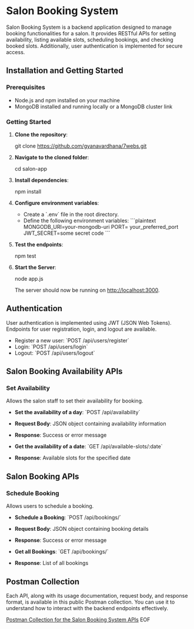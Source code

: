 

# Salon Booking System

Salon Booking System is a backend application designed to manage booking functionalities for a salon. It provides RESTful APIs for setting availability, listing available slots, scheduling bookings, and checking booked slots. Additionally, user authentication is implemented for secure access.

## Installation and Getting Started

### Prerequisites

- Node.js and npm installed on your machine
- MongoDB installed and running locally or a MongoDB cluster link

### Getting Started

1. **Clone the repository**:

   git clone https://github.com/gyanavardhana/7webs.git


3. **Navigate to the cloned folder**:

   
   cd salon-app


4. **Install dependencies**:

   
   npm install


5. **Configure environment variables**:

   - Create a \`.env\` file in the root directory.
   - Define the following environment variables:
     \`\`\`plaintext
     MONGODB_URI=your-mongodb-uri
     PORT= your_preferred_port
     JWT_SECRET=some secret code
     \`\`\`

6. **Test the endpoints**:

   
   npm test


7. **Start the Server**:


   node app.js

   The server should now be running on [http://localhost:3000](http://localhost:3000).

## Authentication

User authentication is implemented using JWT (JSON Web Tokens). Endpoints for user registration, login, and logout are available.

- Register a new user: \`POST /api/users/register\`
- Login: \`POST /api/users/login\`
- Logout: \`POST /api/users/logout\`

## Salon Booking Availability APIs

### Set Availability

Allows the salon staff to set their availability for booking.

- **Set the availability of a day**: \`POST /api/availability\`
- **Request Body**: JSON object containing availability information
- **Response**: Success or error message

- **Get the availability of a date**: \`GET /api/available-slots/:date\`
- **Response**: Available slots for the specified date

## Salon Booking APIs

### Schedule Booking

Allows users to schedule a booking.

- **Schedule a Booking**: \`POST /api/bookings/\`
- **Request Body**: JSON object containing booking details
- **Response**: Success or error message

- **Get all Bookings**: \`GET /api/bookings/\`
- **Response**: List of all bookings

## Postman Collection

Each API, along with its usage documentation, request body, and response format, is available in this public Postman collection. You can use it to understand how to interact with the backend endpoints effectively.

[Postman Collection for the Salon Booking System APIs](https://elements.getpostman.com/redirect?entityId=28642644-f4c2027c-0022-42a4-a894-c7053ebd045f&entityType=collection)
EOF
